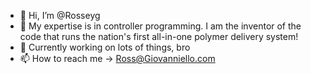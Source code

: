 - 👋 Hi, I’m @Rosseyg
- 👀 My expertise is in controller programming.  I am the inventor of the code that runs the nation's first all-in-one polymer delivery system!
- 🌱 Currently working on lots of things, bro
- 📫 How to reach me -> Ross@Giovanniello.com

<!---
Rosseyg/Rosseyg is a ✨ special ✨ repository because its `README.md` (this file) appears on your GitHub profile.
You can click the Preview link to take a look at your changes.
--->
